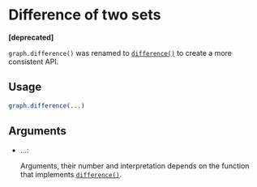 # Difference of two sets

**\[deprecated\]**

`graph.difference()` was renamed to
[`difference()`](https://r.igraph.org/reference/difference.md) to create
a more consistent API.

## Usage

``` r
graph.difference(...)
```

## Arguments

- ...:

  Arguments, their number and interpretation depends on the function
  that implements
  [`difference()`](https://r.igraph.org/reference/difference.md).
